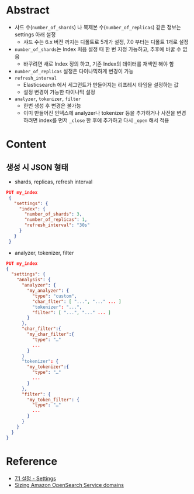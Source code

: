 # Abstract
- 샤드 수(`number_of_shards`) 나 복제본 수(`number_of_replicas`) 같은 정보는 settings 아래 설정
	- 샤드 수는 6.x 버전 까지는 디폴트로 5개가 설정, 7.0 부터는 디폴트 1개로 설정
- `number_of_shards`는 Index 처음 설정 때 한 번 지정 가능하고, 추후에 바꿀 수 없음
	- 바꾸려면 새로 Index 정의 하고, 기존 Index의 데이터를 재색인 해야 함
- `number_of_replicas` 설정은 다이나믹하게 변경이 가능
- `refresh_interval`
	- Elasticsearch 에서 세그먼트가 만들어지는 리프레시 타임을 설정하는 값
	- 설정 변경이 가능한 다이나믹 설정
- `analyzer`, `tokenizer`, `filter`
	- 한번 생성 후 변경은 불가능
	- 이미 만들어진 인덱스에 analyzer나 tokenizer 등을 추가하거나 사전을 변경하려면 index를 먼저 `_close` 한 후에 추가하고 다시 `_open` 해서 적용
# Content
## 생성 시 JSON 형태
- shards, replicas, refresh interval
```json
PUT my_index
 {
   "settings": {
     "index": {
       "number_of_shards": 3,
       "number_of_replicas": 1,
       "refresh_interval": "30s"
     }
   }
 }
```
- analyzer, tokenizer, filter
```json
PUT my_index
{
  "settings": {
    "analysis": {
      "analyzer": {
        "my_analyzer": {
          "type": "custom",
          "char_flter": [ "...", "..." ... ]
          "tokenizer": "...",
          "filter": [ "...", "..." ... ]
        }
      },
      "char_filter":{
        "my_char_filter":{
          "type": "…"
          ... 
        }
      }
      "tokenizer": {
        "my_tokenizer":{
          "type": "…"
          ...
        }
      },
      "filter": {
        "my_token_filter": {
          "type": "…"
          ...
        }
      }
    }
  }
}
```
# Reference
- [7.1 설정 - Settings](https://esbook.kimjmin.net/07-settings-and-mappings/7.1-settings)
- [Sizing Amazon OpenSearch Service domains](https://docs.aws.amazon.com/opensearch-service/latest/developerguide/sizing-domains.html)